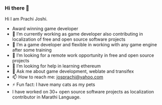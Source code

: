 ### Hi there 👋
Hi I am Prachi Joshi. 
- Award winning game developer 
- 🔭 I’m currently working as game developer also contributing in localization of free and open source software projects
- 🌱 I’m a game developer and flexible in working with any game engine after some training
- 👯 I’m looking for a remote work opportunity in free and open source projects
- 🤔 I’m looking for help in learning ethereum
- 💬 Ask me about game development, weblate and transifex
- 📫 How to reach me: josprachi@yahoo.com
- ⚡ Fun fact: I have many cats as my pets
- I have worked on 30+ open source software projects as localization contributor in Marathi Language.

<!--
**josprachi/josprachi** is a ✨ _special_ ✨ repository because its `README.md` (this file) appears on your GitHub profile.

Here are some ideas to get you started:

- 🔭 I’m currently working on localization
- 🌱 I’m currently learning Python
- 👯 I’m looking to collaborate on ...
- 🤔 I’m looking for help with ...
- 💬 Ask me about ...
- 📫 How to reach me: ...
- 😄 Pronouns: ...
- ⚡ Fun fact: ...
-->
